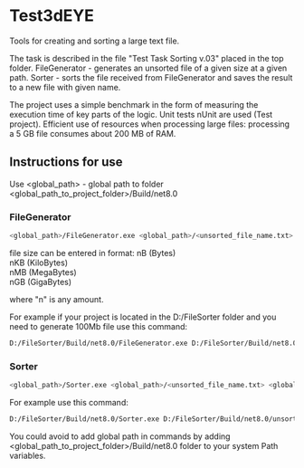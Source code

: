 # Test3dEYE

Tools for creating and sorting a large text file.

The task is described in the file "Test Task Sorting v.03" placed in the top folder.
FileGenerator - generates an unsorted file of a given size at a given path.
Sorter - sorts the file received from FileGenerator and saves the result to a new file with given name.

The project uses a simple benchmark in the form of measuring the execution time of key parts of the logic.
Unit tests nUnit are used (Test project).
Efficient use of resources when processing large files: processing a 5 GB file consumes about 200 MB of RAM.

## Instructions for use

Use <global_path> - global path to folder  <global_path_to_project_folder>/Build/net8.0

### FileGenerator

```bash
<global_path>/FileGenerator.exe <global_path>/<unsorted_file_name.txt> <file_size>
```
file size can be entered in format:
nB (Bytes)  
nKB (KiloBytes)  
nMB (MegaBytes)  
nGB (GigaBytes)

where "n" is any amount.

For example if your project is located in the D:/FileSorter folder and you need to generate 100Mb file use this command:

```bash
D:/FileSorter/Build/net8.0/FileGenerator.exe D:/FileSorter/Build/net8.0/unsorted.txt 100Mb
```

### Sorter 

```bash
<global_path>/Sorter.exe <global_path>/<unsorted_file_name.txt> <global_path>/<sorted_file_name.txt><file_size>
```
For example use this command:

```bash
D:/FileSorter/Build/net8.0/Sorter.exe D:/FileSorter/Build/net8.0/unsorted.txt D:/FileSorter/Build/net8.0/sorted.txt
```

You could avoid to add global path in commands by adding <global_path_to_project_folder>/Build/net8.0 folder to your system Path variables.